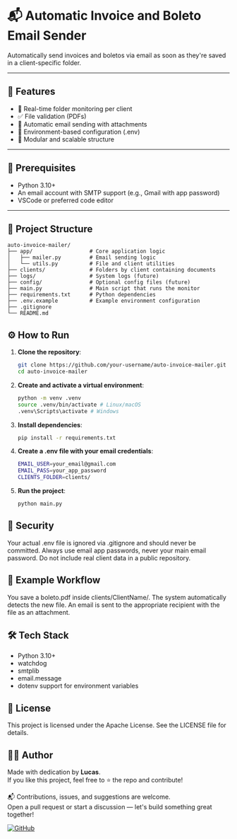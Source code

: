 # 📬 Automatic Invoice and Boleto Email Sender

Automatically send invoices and boletos via email as soon as they're saved in a client-specific folder.

---

## 🚀 Features

- 📂 Real-time folder monitoring per client
- ✅ File validation (PDFs)
- 📧 Automatic email sending with attachments
- 🔐 Environment-based configuration (.env)
- 🧱 Modular and scalable structure

---

## 🧠 Prerequisites

- Python 3.10+
- An email account with SMTP support (e.g., Gmail with app password)
- VSCode or preferred code editor

---

## 📁 Project Structure

```text
auto-invoice-mailer/
├── app/                  # Core application logic
│   ├── mailer.py         # Email sending logic
│   └── utils.py          # File and client utilities
├── clients/              # Folders by client containing documents
├── logs/                 # System logs (future)
├── config/               # Optional config files (future)
├── main.py               # Main script that runs the monitor
├── requirements.txt      # Python dependencies
├── .env.example          # Example environment configuration
├── .gitignore
└── README.md
```

## ⚙️ How to Run

1. **Clone the repository**:

   ```bash
   git clone https://github.com/your-username/auto-invoice-mailer.git
   cd auto-invoice-mailer
   ```

2. **Create and activate a virtual environment**:

   ```bash
   python -m venv .venv
   source .venv/bin/activate # Linux/macOS
   .venv\Scripts\activate # Windows
   ```

3. **Install dependencies**:

   ```bash
   pip install -r requirements.txt
   ```

4. **Create a .env file with your email credentials**:

   ```bash
   EMAIL_USER=your_email@gmail.com
   EMAIL_PASS=your_app_password
   CLIENTS_FOLDER=clients/
   ```

5. **Run the project**:

   ```bash
   python main.py
   ```

## 🔐 Security

Your actual .env file is ignored via .gitignore and should never be committed.
Always use email app passwords, never your main email password.
Do not include real client data in a public repository.

## 🧪 Example Workflow

You save a boleto.pdf inside clients/ClientName/.
The system automatically detects the new file.
An email is sent to the appropriate recipient with the file as an attachment.

## 🛠️ Tech Stack

- Python 3.10+
- watchdog
- smtplib
- email.message
- dotenv support for environment variables

## 📄 License

This project is licensed under the Apache License. See the LICENSE file for details.

## 👨‍💻 Author

Made with dedication by **Lucas**.  
If you like this project, feel free to ⭐ the repo and contribute!

📬 Contributions, issues, and suggestions are welcome.  
Open a pull request or start a discussion — let's build something great together!

[![GitHub](https://img.shields.io/badge/GitHub-Lucas--Gelenski-181717?style=flat&logo=github)](https://github.com/Gelenski)
